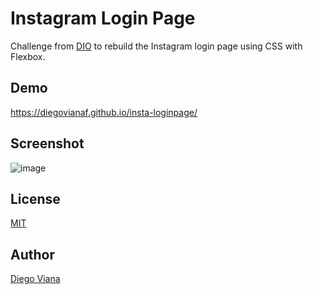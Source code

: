 # Instagram Login Page

Challenge from [DIO](https://www.dio.me/en) to rebuild the Instagram login page using CSS with Flexbox.

## Demo

https://diegovianaf.github.io/insta-loginpage/

## Screenshot

![image](https://user-images.githubusercontent.com/92064022/173195520-9c177a30-b91c-4924-b1af-cb9894e10e72.png)

## License

[MIT](https://github.com/diegovianaf/insta-loginpage/blob/main/license)

## Author

[Diego Viana](https://www.linkedin.com/in/diegovianaf/)
